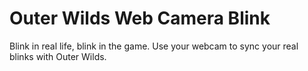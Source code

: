 # Outer Wilds Web Camera Blink
Blink in real life, blink in the game. Use your webcam to sync your real blinks with Outer Wilds.
